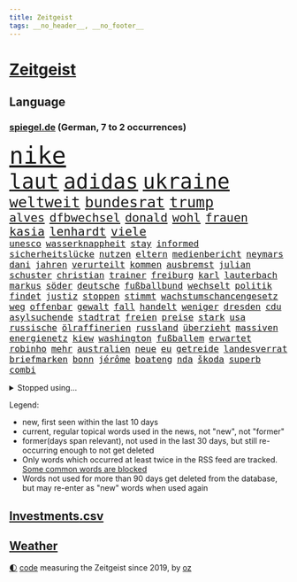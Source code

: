 ```yaml
---
title: Zeitgeist
tags: __no_header__, __no_footer__
---
```


# [Zeitgeist](https://oliz.io/zeitgeist/)

## Language

<h3><a href="https://www.spiegel.de" target="_blank">spiegel.de</a> (German, 7 to 2 occurrences)</h3>
<p style="font-family:monospace">
<span style="font-size:32pt"><a href="news_links.html#nike" class="new">nike</a></span>
<br>
<span style="font-size:28pt"><a href="news_links.html#laut" class="current">laut</a></span>
<span style="font-size:28pt"><a href="news_links.html#adidas" class="new">adidas</a></span>
<span style="font-size:28pt"><a href="news_links.html#ukraine" class="current">ukraine</a></span>
<br>
<span style="font-size:20pt"><a href="news_links.html#weltweit" class="current">weltweit</a></span>
<span style="font-size:20pt"><a href="news_links.html#bundesrat" class="current">bundesrat</a></span>
<span style="font-size:20pt"><a href="news_links.html#trump" class="current">trump</a></span>
<br>
<span style="font-size:16pt"><a href="news_links.html#alves" class="current">alves</a></span>
<span style="font-size:16pt"><a href="news_links.html#dfbwechsel" class="new">dfbwechsel</a></span>
<span style="font-size:16pt"><a href="news_links.html#donald" class="current">donald</a></span>
<span style="font-size:16pt"><a href="news_links.html#wohl" class="current">wohl</a></span>
<span style="font-size:16pt"><a href="news_links.html#frauen" class="current">frauen</a></span>
<span style="font-size:16pt"><a href="news_links.html#kasia" class="new">kasia</a></span>
<span style="font-size:16pt"><a href="news_links.html#lenhardt" class="new">lenhardt</a></span>
<span style="font-size:16pt"><a href="news_links.html#viele" class="current">viele</a></span>
<br>
<span style="font-size:12pt"><a href="news_links.html#unesco" class="new">unesco</a></span>
<span style="font-size:12pt"><a href="news_links.html#wasserknappheit" class="new">wasserknappheit</a></span>
<span style="font-size:12pt"><a href="news_links.html#stay" class="new">stay</a></span>
<span style="font-size:12pt"><a href="news_links.html#informed" class="new">informed</a></span>
<span style="font-size:12pt"><a href="news_links.html#sicherheitslücke" class="new">sicherheitslücke</a></span>
<span style="font-size:12pt"><a href="news_links.html#nutzen" class="current">nutzen</a></span>
<span style="font-size:12pt"><a href="news_links.html#eltern" class="current">eltern</a></span>
<span style="font-size:12pt"><a href="news_links.html#medienbericht" class="current">medienbericht</a></span>
<span style="font-size:12pt"><a href="news_links.html#neymars" class="new">neymars</a></span>
<span style="font-size:12pt"><a href="news_links.html#dani" class="current">dani</a></span>
<span style="font-size:12pt"><a href="news_links.html#jahren" class="current">jahren</a></span>
<span style="font-size:12pt"><a href="news_links.html#verurteilt" class="current">verurteilt</a></span>
<span style="font-size:12pt"><a href="news_links.html#kommen" class="current">kommen</a></span>
<span style="font-size:12pt"><a href="news_links.html#ausbremst" class="new">ausbremst</a></span>
<span style="font-size:12pt"><a href="news_links.html#julian" class="current">julian</a></span>
<span style="font-size:12pt"><a href="news_links.html#schuster" class="current">schuster</a></span>
<span style="font-size:12pt"><a href="news_links.html#christian" class="current">christian</a></span>
<span style="font-size:12pt"><a href="news_links.html#trainer" class="current">trainer</a></span>
<span style="font-size:12pt"><a href="news_links.html#freiburg" class="current">freiburg</a></span>
<span style="font-size:12pt"><a href="news_links.html#karl" class="current">karl</a></span>
<span style="font-size:12pt"><a href="news_links.html#lauterbach" class="current">lauterbach</a></span>
<span style="font-size:12pt"><a href="news_links.html#markus" class="current">markus</a></span>
<span style="font-size:12pt"><a href="news_links.html#söder" class="current">söder</a></span>
<span style="font-size:12pt"><a href="news_links.html#deutsche" class="current">deutsche</a></span>
<span style="font-size:12pt"><a href="news_links.html#fußballbund" class="new">fußballbund</a></span>
<span style="font-size:12pt"><a href="news_links.html#wechselt" class="current">wechselt</a></span>
<span style="font-size:12pt"><a href="news_links.html#politik" class="current">politik</a></span>
<span style="font-size:12pt"><a href="news_links.html#findet" class="current">findet</a></span>
<span style="font-size:12pt"><a href="news_links.html#justiz" class="current">justiz</a></span>
<span style="font-size:12pt"><a href="news_links.html#stoppen" class="current">stoppen</a></span>
<span style="font-size:12pt"><a href="news_links.html#stimmt" class="current">stimmt</a></span>
<span style="font-size:12pt"><a href="news_links.html#wachstumschancengesetz" class="current">wachstumschancengesetz</a></span>
<span style="font-size:12pt"><a href="news_links.html#weg" class="current">weg</a></span>
<span style="font-size:12pt"><a href="news_links.html#offenbar" class="current">offenbar</a></span>
<span style="font-size:12pt"><a href="news_links.html#gewalt" class="current">gewalt</a></span>
<span style="font-size:12pt"><a href="news_links.html#fall" class="current">fall</a></span>
<span style="font-size:12pt"><a href="news_links.html#handelt" class="current">handelt</a></span>
<span style="font-size:12pt"><a href="news_links.html#weniger" class="current">weniger</a></span>
<span style="font-size:12pt"><a href="news_links.html#dresden" class="current">dresden</a></span>
<span style="font-size:12pt"><a href="news_links.html#cdu" class="current">cdu</a></span>
<span style="font-size:12pt"><a href="news_links.html#asylsuchende" class="current">asylsuchende</a></span>
<span style="font-size:12pt"><a href="news_links.html#stadtrat" class="current">stadtrat</a></span>
<span style="font-size:12pt"><a href="news_links.html#freien" class="current">freien</a></span>
<span style="font-size:12pt"><a href="news_links.html#preise" class="current">preise</a></span>
<span style="font-size:12pt"><a href="news_links.html#stark" class="current">stark</a></span>
<span style="font-size:12pt"><a href="news_links.html#usa" class="current">usa</a></span>
<span style="font-size:12pt"><a href="news_links.html#russische" class="current">russische</a></span>
<span style="font-size:12pt"><a href="news_links.html#ölraffinerien" class="new">ölraffinerien</a></span>
<span style="font-size:12pt"><a href="news_links.html#russland" class="current">russland</a></span>
<span style="font-size:12pt"><a href="news_links.html#überzieht" class="current">überzieht</a></span>
<span style="font-size:12pt"><a href="news_links.html#massiven" class="current">massiven</a></span>
<span style="font-size:12pt"><a href="news_links.html#energienetz" class="new">energienetz</a></span>
<span style="font-size:12pt"><a href="news_links.html#kiew" class="current">kiew</a></span>
<span style="font-size:12pt"><a href="news_links.html#washington" class="current">washington</a></span>
<span style="font-size:12pt"><a href="news_links.html#fußballem" class="current">fußballem</a></span>
<span style="font-size:12pt"><a href="news_links.html#erwartet" class="current">erwartet</a></span>
<span style="font-size:12pt"><a href="news_links.html#robinho" class="new">robinho</a></span>
<span style="font-size:12pt"><a href="news_links.html#mehr" class="current">mehr</a></span>
<span style="font-size:12pt"><a href="news_links.html#australien" class="current">australien</a></span>
<span style="font-size:12pt"><a href="news_links.html#neue" class="current">neue</a></span>
<span style="font-size:12pt"><a href="news_links.html#eu" class="current">eu</a></span>
<span style="font-size:12pt"><a href="news_links.html#getreide" class="current">getreide</a></span>
<span style="font-size:12pt"><a href="news_links.html#landesverrat" class="current">landesverrat</a></span>
<span style="font-size:12pt"><a href="news_links.html#briefmarken" class="new">briefmarken</a></span>
<span style="font-size:12pt"><a href="news_links.html#bonn" class="current">bonn</a></span>
<span style="font-size:12pt"><a href="news_links.html#jérôme" class="current">jérôme</a></span>
<span style="font-size:12pt"><a href="news_links.html#boateng" class="current">boateng</a></span>
<span style="font-size:12pt"><a href="news_links.html#nda" class="new">nda</a></span>
<span style="font-size:12pt"><a href="news_links.html#škoda" class="new">škoda</a></span>
<span style="font-size:12pt"><a href="news_links.html#superb" class="new">superb</a></span>
<span style="font-size:12pt"><a href="news_links.html#combi" class="new">combi</a></span>
</p>
<details>
<summary>Stopped using...</summary>
<p class="former" style="font-size:12pt">
boot(1248) bayerische(1246) gewissen(1246) versorgt(1246) warnung(1246) turnier(1245) verbietet(1245) vergeblich(1245) enorm(1244) fdpchef(1244) hacker(1244) la(1244) sachsenanhalt(1244) walter(1243) wirkte(1243) gestoßen(1242) hinterlassen(1242) twitter(1242) verunglückt(1242) 150(1241) aktuell(1241) jüngste(1241) krank(1241) schicksal(1241) van(1241) verlor(1241) verluste(1241) vorübergehend(1241) bestellt(1240) fbi(1240) fischer(1240) nürnberg(1240) registriert(1240) werder(1240) anbieten(1239) begleitet(1239) gefährlicher(1239) pariser(1239) scheiterte(1239) solle(1239) usaußenminister(1239) ausländische(1238) entdeckte(1238) hinweisen(1238) jahrzehnte(1238) kultur(1238) beteiligten(1237) infrage(1237) leid(1237) schwanger(1237) debatten(1236) einstieg(1236) künftigen(1236) meldete(1236) restaurants(1236) senkt(1236) veranstalter(1236) verschiebt(1236) 27(1235) ausfallen(1235) dementiert(1235) eng(1235) getrennt(1235) obama(1235) gastgeber(1234) reaktion(1234) siegte(1234) tötung(1234) historische(1233) hotels(1233) kostet(1233) standen(1233) verlierer(1233) 600(1232) feld(1232) mörder(1232) störung(1232) 1500(1231) philipp(1231) springt(1231) geschäftsführer(1230) schottland(1230) befreien(1229) einreise(1229) großbritanniens(1229) leitet(1229) warschau(1229) band(1227) ausmaß(1226) todesopfer(1226) empfängt(1225) erwischt(1224) gekauft(1224) italienischen(1224) katholischen(1223) fan(1222) verfehlt(1222) gouverneur(1219) projekte(1215) gelandet(1213) insolvenz(1209) bangen(1207) rang(1206) karten(1205) abhängig(1203) erhöhung(1202) zdf(1199) empfangen(1193) ausgetragen(1192) grüner(1190) herausforderungen(1190) abschluss(1186) rache(1182) leiter(1162) festgesetzt(1160) öffnet(1132) vormarsch(1114) josef(1100) ausländischen(1089) banken(1038) abgegeben(1017) vorsicht(1005) müll(1000) ministerin(989) zerstörte(987) volk(981) 72(967) vegas(947) fluten(943) zerstörten(943) kollision(940) beeinträchtigt(939) 700(938) unterdrückung(936) kameras(932) befürwortet(930) börsen(916) teure(914) gleichen(899) tiger(896) spezielle(875) energiekrise(874) ampelparteien(862) oppositionsführer(861) beliebt(848) härte(847) gewaltsamen(831) tradition(822) verabschieden(817) sank(814) brennt(809) möchten(807) ukrainer(806) weiten(796) gerichte(783) lemke(783) steffi(783) filmemacher(764) verspätungen(739) gestärkt(729) stabil(729) ankommt(723) riskant(720) kriegsbeginn(711) fox(702) lohn(700) fußballerinnen(697) gewerkschaften(695) zusätzlich(694) jack(681) ehrt(665) verhängnis(664) konzerte(658) steuerhinterziehung(658) 2026(652) ausbauen(648) grünenpolitikerin(648) libanon(642) bedarf(641) bedrohte(640) tiefer(636) irans(633) gegenzug(621) neustart(620) erntet(614) jemals(611) kämpferisch(602) erdbeben(600) ähnlichen(597) fpö(594) angespannt(590) antony(583) führten(576) durchs(573) hetze(573) raten(570) 63(564) heikle(563) schickte(558) lula(551) kita(548) konten(541) zutritt(541) dunkle(539) juristische(536) nationaltrainer(528) niederlagen(526) lkwfahrer(525) angreifen(523) männliche(513) hit(512) zweifeln(508) prien(507) kocht(503) indonesien(500) rückstand(497) taucher(496) trümmern(496) nächtlichen(486) familienministerin(478) paus(478) beschert(475) einstige(475) gleise(472) bewirken(471) düster(470) umso(470) kampfjets(469) verbrenner(466) wechselte(462) hauses(453) wein(453) überprüfen(453) fotograf(451) abschiebungen(449) flogen(447) weißes(445) 16jährige(444) abhilfe(444) dreier(441) leblos(439) mittelpunkt(437) renommierte(437) kieler(435) pedro(435) praxis(435) rammt(435) lockt(427) viertagewoche(425) solcher(423) christdemokraten(421) lebensgefahr(418) zufällig(417) hilfsorganisation(416) herstellers(413) özdemir(413) fortan(412) sorgten(409) profifußball(407) wasserstoff(406) übers(406) startups(404) fahrbahn(402) gelangt(402) autofahren(400) chatbot(400) niederländischen(397) schleswigholsteins(395) stein(394) jubelt(393) militäreinsatz(390) usbürger(389) highlight(388) karin(386) uefa(384) sondervermögen(383) tourist(383) 51(378) instituts(371) wütenden(369) entschlossen(368) grafiken(368) wurzeln(366) beigetragen(363) glücklicher(361) kassen(360) ausweitung(359) zukünftig(356) 40jähriger(353) kindergrundsicherung(353) parlamentswahlen(346) mordkommission(345) bezieht(343) erfolgen(343) geflüchtet(342) bahnreisende(339) linksfraktion(338) sommerspielen(338) astronomie(337) kleinkind(337) pool(337) bijan(333) glas(332) imran(330) khan(330) basketballer(323) kosovo(320) gemälde(319) staatsbürger(318) bar(315) lina(314) halbjahr(309) buchen(308) sang(308) vollem(308) auffällig(307) versehentlich(307) optimismus(304) seniorin(304) diebstahl(303) rezepte(303) spdfraktion(301) gästen(300) imperium(300) formuliert(299) ifo(295) südkoreas(293) etablierten(292) außenseiter(290) nachbesserungen(290) militante(287) institute(286) schönsten(286) raisi(284) absurd(283) flugzeugabsturz(283) kalifornischen(283) massen(283) alben(278) kalender(278) erdrutsch(275) entgehen(273) epstein(273) jeffrey(273) verweis(272) drastische(271) kaputte(270) unfallort(269) brasiliens(268) sächsischen(267) politologe(264) gabriel(263) jina(261) mahsa(261) unterschied(260) modellen(259) berechnungen(257) verrückt(256) lindemann(255) spotify(254) rampenlicht(253) schweigt(252) neuschwanstein(249) durchgreifen(248) gespült(247) aiwanger(246) hubert(246) flieger(244) militäroperation(244) klagten(243) nations(243) zwischenstopp(243) unwahrheiten(242) verteuern(242) beeinträchtigungen(240) händen(238) randale(238) selbstoptimierung(238) nahostkonflikt(237) weltmeisterschaft(237) zutaten(236) afdpolitiker(235) becken(234) bolsonaro(233) jair(233) 36(232) eauto(232) entpuppt(232) neubrandenburg(232) nördlich(231) sauna(229) verdankt(229) ausgetauscht(228) verkehrswende(227) sicheren(225) aufatmen(224) cdugeneralsekretär(222) football(222) gerichtsverfahren(221) bob(220) argentiniens(218) geglückt(216) argentinier(213) beispiellose(213) erahnen(213) entkam(212) flüchtet(212) sozialleistungen(212) überweisen(212) boykott(210) südkoreanische(210) teilzeit(210) 51jährige(209) ergebnissen(208) anlage(206) unwohlsein(206) wahlkreis(206) lady(203) militärhilfe(203) kandidiert(202) sichergestellt(202) abgeschnitten(201) usschauspielerin(201) interessant(200) metern(200) schrecklichen(198) überqueren(198) unbeeindruckt(196) verfolgung(194) trendwende(193) jüdisches(192) usamerikanerin(192) hausarrest(191) bürgerinnen(190) eigentor(190) ermordeten(190) rassismusvorwürfe(190) schild(190) säugling(190) javier(189) konsequent(189) milei(189) stieß(189) betrag(187) heimwm(187) 53(185) sperrte(185) british(184) franziska(184) bundesligaspiel(183) hansgeorg(183) maaßen(183) neubauten(183) 03(182) tabellenspitze(182) block(181) gewinner(181) nachteile(181) staatsbürgerschaft(181) exfreundin(180) ferne(179) elektroauto(177) schlechtesten(177) onkel(176) disziplin(175) sigmar(175) starkgemacht(174) total(172) unabhängig(172) gewässern(171) verfahrens(171) dokumentarfilm(170) gleicht(170) heutzutage(170) attentäter(168) umfragetief(168) auftritte(167) kanal(166) atomkraftwerke(165) kimmich(165) magie(165) morgenstunden(165) versinkt(165) lieferwagen(164) zurückhaltend(164) bezahlbare(163) irrsinn(163) krimineller(163) lebende(163) bezug(162) erinnerungskultur(162) kritikerin(162) meldung(162) ausgangssperre(161) kommissionspräsidentin(161) erstaunliche(159) massenproteste(159) verbrennungen(159) gebohrt(158) linkenpolitiker(158) reifen(158) spätsommer(158) gearbeitet(157) klarer(157) verheiratet(157) freiheitsstrafen(156) schenkt(156) mitmenschen(155) sechsjähriger(154) taxi(154) absoluten(153) verdrängt(153) rekordzahl(152) trucker(152) 85(151) ebay(151) eusanktionen(149) militäroffensive(149) angehende(148) bahnsteig(148) israelischer(148) erkältung(146) tabellenkeller(146) tagesordnung(146) untermauert(146) zugesagt(146) fallende(145) gerichtsurteil(145) nächte(145) uskongress(145) continental(144) hinterlässt(144) historikerin(144) seitenlinie(144) jüngster(143) irische(142) populären(142) bowl(141) hackerangriff(141) lenkt(141) liefen(141) würgen(141) festlegen(140) flügels(140) neuerung(140) bangkok(139) knappen(139) nassen(139) nflstar(139) differenzen(138) echter(137) kundgebung(137) auswärtsspiel(136) besorgen(136) videobotschaft(136) attentat(133) delfine(133) ndr(132) ratlos(132) repräsentantenhaus(132) first(130) antje(129) bestätigte(129) bundesligapartie(129) doha(129) vielfältig(129) woods(129) awdijiwka(128) hamasanführer(128) tränengas(128) garmischpartenkirchen(127) gekapert(127) rechtsextrem(127) konflikten(126) perspektiven(126) verantwortliche(126) achtzigerjahre(125) klimafreundliche(125) offenkundig(125) spender(125) hakt(124) prangern(124) santos(124) wars(124) zweiprozentziel(124) beteuert(123) zugunsten(123) vernichten(122) bo(121) gestohlene(121) israelisches(121) silva(121) tabelle(121) abschiebestopp(120) messungen(120) schwaben(120) versammelt(120) zerstörungen(120) besitzerin(119) gebraucht(118) lewandowski(118) etablieren(116) gerichten(116) kostüme(116) luftangriff(116) urlauberinnen(116) begibt(115) tunnelsystem(115) agrarminister(114) einführung(114) erkannt(114) abschiebung(113) tabellenplatz(113) nordrheinwestfälischen(112) friedlich(111) perry(111) doppelter(110) voranbringen(110) barbara(109) ampelpartner(108) autonomiebehörde(108) crown(108) fußballbundesligist(108) banner(107) bewirkt(107) uskampfjets(107) arbeitsrecht(106) extrainer(106) feststehen(106) gegentore(106) kriegstüchtig(106) siedler(106) spendet(105) stünde(105) hamasmassaker(104) arbeitsagentur(103) stationieren(103) doppelte(101) eier(101) kadewe(100) kurios(100) nürnberger(100) fortuna(99) zweistaatenlösung(99) 67(98) beendete(98) dylan(98) gesetzesänderung(98) wohngeld(98) britisches(97) gratis(97) heilsam(97) vorlagen(97) munitionslieferungen(96) skiunfall(96) wachsamkeit(96) mitgliederbefragung(95) natomitgliedschaft(95) staatsstreich(95) grammy(94) karneval(94) extras(93) religiöser(93) verhandlungslösung(93) vorjahren(93) brandbrief(92) favoritin(92) ausgespielt(91) maidan(91) startversuch(91) suppe(91) zerstritten(91) definition(90) mängeln(90) schriftzug(90) wackelt(90) aires(89) aufzugeben(89) buenos(89) entschädigungen(89) lebensumstände(89) rettungssanitäter(89) ruandaabschiebungen(89) tatorten(89) zweck(89) imessage(88) schnappte(88) vereine(88) bernd(87) islamische(87) point(87) silvester(87) yahya(87) atomare(86) gigabyte(86) mercosurabkommen(86) punkterekord(86) rechtsextremistische(86) suchten(86) tiefpunkt(86) eupolitiker(85) fehle(85) klinsmann(85) skigebiet(85) umgebracht(85) rekordsieger(84) bankenaufsicht(83) geert(83) insolventen(83) preuß(83) störten(83) trauen(83) wilders(83) zweikampf(83) bauruinen(82) dialoge(82) erwartung(82) hochhäuser(82) kamele(82) kriegsschiffe(82) netze(82) rathaus(82) schädlinge(82) vorbehalte(82) atemberaubend(81) autokonzern(81) braisazbouchet(81) diktators(81) ermordung(81) erwachsen(81) französinnen(81) fußballklub(81) nervige(81) profiteur(81) unangefochten(81) ussenders(81) geiselbefreiung(80) hochdruck(80) israelbesuch(80) subtile(80) verlass(80) vorfällen(80) werkzeug(80) kitsch(79) konzentration(79) trägerrakete(79) aufstellen(78) aufzuhören(78) berlinschöneberg(78) dorthin(78) kirchenoberhaupt(78) oberverwaltungsgericht(78) rechenschaft(78) schufa(78) 56(77) bändigen(77) förderprogramme(77) vorstellungen(77) zuschüsse(77) gewohnten(76) händchen(76) militäroperationen(76) verteidigungspolitik(76) zettel(76) angeklagten(75) anhebung(74) chow(74) entsenden(74) gefroren(74) göringeckardt(74) hongkonger(74) konsumiert(74) riesigen(74) stift(74) unzureichende(74) adieu(73) diensthandys(73) exaußenminister(73) knapper(73) liz(73) präsent(73) trauriger(73) bemängelt(72) biathleten(72) biathletinnen(72) größe(72) kreta(72) usdollar(72) derartige(71) inhaftiert(71) natopartnern(71) skigebiete(71) studios(71) vorgerückt(71) gefrierpunkt(70) performance(70) prominentesten(70) tomaten(70) buckinghampalast(69) frontex(69) huthi(69) höheres(69) uneingeschränkt(69) aussetzung(68) kräftige(68) repressionen(68) umut(68) weltcup(68) wiedergefunden(68) aufgebraucht(67) gerufen(67) italienerin(67) konstituiert(67) selbstbedienung(67) winzigen(67) zirkel(67) zugfahrt(67) ebike(66) erschöpfte(66) festland(66) größtem(66) handelsschifffahrt(66) kalkuliertes(66) mauern(66) überstehen(66) poltert(65) schuldigen(65) topform(65) bezeichnete(64) lebendig(64) radio(64) verfügt(64) vorsitz(64) wellinger(64) 60jähriger(63) agrardieselsubvention(63) damüls(63) spielabbruch(63) unipräsidentin(63) werten(63) 28(62) bundestagsmandat(62) ermordete(62) fanproteste(62) korallenriff(62) oma(62) schleppende(62) sechsstelligen(62) spdabgeordnete(62) verspätete(62) anzugreifen(61) sanktionspaket(61) antidiskriminierungsbeauftragte(60) ataman(60) beißen(60) ferda(60) gebäudeenergiegesetz(60) geglaubt(60) mangelnde(60) petersdom(60) ausblick(59) christina(59) elektronischen(59) heuschnupfen(59) kochbuchtipps(59) rechnungshof(59) designs(58) exverfassungsschutzpräsidenten(58) ac/dc(57) alkoholfrei(57) church(57) seuchen(57) verteidigungsfähigkeit(57) überfällt(57) aufstockung(56) ballistische(56) dan(56) iranisches(56) köstlich(56) politstar(56) sachschaden(56) genre(55) herzog(55) niederrhein(55) rutscht(55) strafrechtlichen(55) vorliegt(55) 180(54) kauen(54) könige(54) leeren(54) ungeklärter(54) anfrage(53) buchtipps(53) knackte(53) überlebten(53) brennende(52) funktionen(52) gemeindezentrum(52) militärbündnis(52) rangiert(52) safran(52) schumacher(52) weich(52) besuchten(51) filmgeschichte(51) lawine(51) saunen(51) selbstzerlegung(51) angelique(50) babypause(50) kerber(50) massenweise(50) neujahr(50) unsterblich(50) zigaretten(50) asylanträge(49) erledigen(49) heizungen(49) perfektes(49) pforzheim(49) schmuggeln(49) sorgerechtsstreit(49) spdvorsitzende(49) tirol(49) zukünftigen(49) ausgespäht(48) außenhandel(48) landkarte(48) parlamentsausschuss(48) tanzte(48) winterkorn(48) aminis(47) mobile(47) äußersten(47) exmann(46) fehlentscheidung(46) olg(46) senden(46) 1980(45) verwehrt(45) 33jährige(44) aneinander(44) häuften(44) kultursenator(44) neujahrsempfang(44) usgeschichte(44) darsteller(43) donezk(43) hilfskräfte(43) innsbruck(43) landtagen(43) miesen(43) terrorverdächtige(43) detonationen(42) ergriff(42) schult(42) südafrikas(42) 400000(41) asylunterkunft(41) elisabeth(41) j(41) langfristige(41) ranghohen(41) sichtet(41) taiwanischen(41) transfers(41) unistadt(41) valentinstag(41) anlässlich(40) japaner(40) liebling(40) mona(40) nachgegangen(40) nachkriegszeit(40) schützte(40) bestürzt(39) echsen(39) fortführung(39) hitzfeld(39) isabel(39) ottmar(39) reptilien(39) schlaflose(39) südtirol(39) 1970(38) breivik(38) förderanträgen(38) handfester(38) isolationshaft(38) treffens(38) charlotte(37) dreharbeiten(37) klamotten(37) rot(37) störern(37) 13000(36) afdpolitikern(36) arbeitsgericht(36) dfbkapitänin(36) strategisch(36) wahlkampfrede(36) wilder(36) 52jährigen(35) agrarprodukte(35) einzel(35) fernhalten(35) gurken(35) kochbücher(35) schmetterling(34) soziales(34) wohnungsbaubranche(34) attal(33) euaustritt(33) jahresanfang(33) michelle(33) verschlingt(33) etlicher(32) fanatiker(32) geeigneten(32) mandat(32) platzten(32) anmelden(31) brady(31) direkten(31) faire(31) fulda(31) kraftlos(31) losgehen(31) magull(31) pascal(31) topklubs(31) werteunion(31) 1700(30) aussortiert(30) fernsehinterview(30) migrationsgeschichte(30) notfallversorgung(30) office(30) schwimmt(30) aktionskünstler(29) basel(29) dnipro(29) escvorentscheid(29) genugtuung(29) kulturveranstaltungen(29) mutzke(29) pünktlich(29) things(29) weltberühmten(29) beharrt(28) davos(28) geantwortet(28) grammys(28) unkontrolliert(28) verbrannt(28) begnadigt(27) festgenommener(27) fünftgrößte(27) parkinson(27) unternommen(27) drogenschmuggler(26) rod(26) umbauen(26) wahlkampfthema(26) herausfordern(25) szenario(25) zugbegleiterin(25) aufbrechen(24) fantasien(24) macher(24) nützen(24) sicherheitsrisiko(24) strömten(24) boll(23) mahomes(23) protestwelle(23) royalefolge(23) zanken(23) 49ers(22) anonymer(22) gesetzesänderungen(22) quarterbacks(22) 220000(21) angelina(21) deutschem(21) ergriffen(21) mühelos(21) unterrichtet(21) zentral(21) bronze(20) massendemonstrationen(20) messias(20) metalldiebstahl(20) untergraben(20) grenzwert(19) harris(19) jaxa(19) kamala(19) malmö(19) nairobi(19) politikum(19) raumfahrtbehörde(19) abgesprochen(18) auswechseln(18) begegnet(18) grundlagen(18) intendant(18) zurückgeht(18) barley(17) fahndet(17) gustav(17) kadewegruppe(17) katarina(17) luxuskaufhäuser(17) rollende(17) vertraute(17) zielgerade(17) augenzeugen(16) gemeinsames(16) größerer(16) intellektuellen(16) jurys(16) sondervermögens(16) statistikamt(16) datensammlung(15) fdpminister(15) sicherheitskonferenz(15) verfassungsschutzes(15) völkermordkonvention(15) wirtschaftsforscher(15) xinjiang(15) zwangsarbeit(15) abenteuerlichen(14) delaware(14) ehrgeiz(14) petzold(14) schwimmwm(14) skipiste(14) swifts(14) tabellenzweiter(14) tennisbällen(14) uiguren(14) videoclips(14) wellbrock(14) kampagnen(13) kindesmissbrauchs(13) parteimitglieder(13) annika(12) gesichtern(12) landschaft(12) mitgliedsländer(12) natenom(12) ostwestfalen(12) biathlonwm(11) brennpunktschulen(11) chinesisches(11) festivalleitung(11) gegenkandidat(11) satellitenbilder(11) schmiss(11) startchancenprogramm(11)
</p>
</details>
<p>Legend:
<ul>
<li><span class="new">new</span>, first seen within the last 10 days</li>
<li><span class="current">current</span>, regular topical words used in the news, not "new", not "former"</li>
<li><span class="former">former(days span relevant)</span>, not used in the last 30 days, but still re-occurring enough to not get deleted</li>
<li>Only words which occurred at least twice in the RSS feed are tracked. <a href="language/filters.py">Some common words are blocked</a></li>
<li>Words not used for more than 90 days get deleted from the database, but may re-enter as "new" words when used again</li>
</ul>
</p>

## [Investments](investments.html)[.csv](investments.csv)

## [Weather](weather.html)

<footer>
<a href="javascript:toggleTheme()" class="nav">🌓</a>
<a href="https://github.com/ooz/zeitgeist">code</a> measuring the Zeitgeist since 2019, by <a href="https://oliz.io">oz</a>
</footer>
